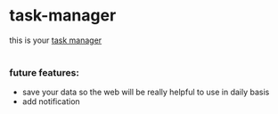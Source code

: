 # task-manager
this is your [task manager](https://your-task-list.web.app/)
<br/><br/>
### future features:
- save your data so the web will be really helpful to use in daily basis
- add notification 
